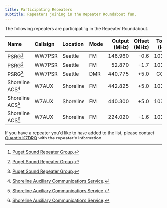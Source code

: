 ```yaml
---
title: Participating Repeaters
subtitle: Repeaters joining in the Repeater Roundabout fun.
---
```


The following repeaters are participating in the Repeater Roundabout.

| Name              | Callsign | Location  | Mode | Output (MHz) | Offset (MHz) | Tone (Hz) |
|:------------------|:---------|:----------|:-----|-------------:|-------------:|----------:|
| PSRG[^1]          | WW7PSR   | Seattle   | FM   | 146.960      | -0.6         | 103.5     |
| PSRG[^1]          | WW7PSR   | Seattle   | FM   | 52.870       | -1.7         | 103.5     |
| PSRG[^1]          | WW7PSR   | Seattle   | DMR  | 440.775      | +5.0         | CC 2      |
| Shoreline ACS[^2] | W7AUX    | Shoreline | FM   | 442.825      | +5.0         | 103.5     |
| Shoreline ACS[^2] | W7AUX    | Shoreline | FM   | 440.300      | +5.0         | 103.5     |
| Shoreline ACS[^2] | W7AUX    | Shoreline | FM   | 224.020      | -1.6         | 103.5     |

If you have a repeater you'd like to have added to the list, please contact [Quentin K7DRQ](mailto:k7drq@psrg.org) with the repeater's information.


[^1]: [Puget Sound Repeater Group](https://psrg.org).
[^2]: [Shoreline Auxiliary Communications Service](https://sites.google.com/a/w7aux.org/shoreline-acs/).